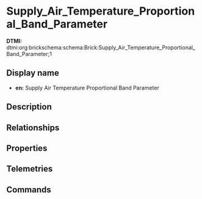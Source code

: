 # Supply_Air_Temperature_Proportional_Band_Parameter
**DTMI:** dtmi:org:brickschema:schema:Brick:Supply_Air_Temperature_Proportional_Band_Parameter;1
## Display name
- **en:** Supply Air Temperature Proportional Band Parameter
## Description
## Relationships
## Properties
## Telemetries
## Commands
